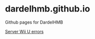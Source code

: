 # dardelhmb.github.io
Github pages for DardelHMB

[Server Wii U errors](https://dardelhmb.github.io/wiiuerrorinfo/)
